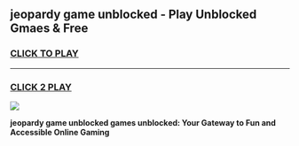 
## jeopardy game unblocked - Play Unblocked Gmaes & Free
<h3>
<a href="https://premium.freeplayer.one?title=jeopardy_game_unblocked&ref=20F">CLICK TO PLAY</a></h3>
<hr>

<h3>
<a href="https://premium.freeplayer.one?title=jeopardy_game_unblocked&ref=20F">CLICK 2 PLAY</a>
  
</h3>

<a href="https://premium.freeplayer.one?title=jeopardy_game_unblocked&ref=20F/"><img src="https://clearcache.store/games.png"></a>


**jeopardy game unblocked games unblocked: Your Gateway to Fun and Accessible Online Gaming**

